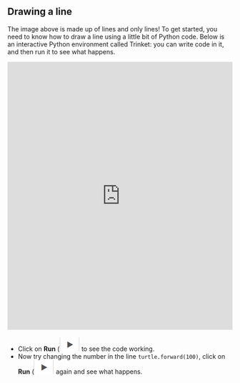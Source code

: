 ## Drawing a line

The image above is made up of lines and only lines! To get started, you need to know how to draw a line using a little bit of Python code. Below is an interactive Python environment called Trinket: you can write code in it, and then run it to see what happens.

  <iframe src="https://trinket.io/embed/python/0d2e8c2dac" width="100%" height="600" frameborder="0" marginwidth="0" marginheight="0" allowfullscreen></iframe>

- Click on **Run** (![arrow](images/arrow.png) to see the code working.
- Now try changing the number in the line `turtle.forward(100)`, click on **Run** (![arrow](images/arrow.png) again and see what happens.

